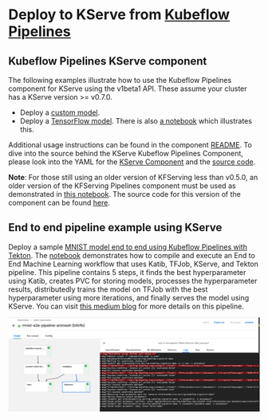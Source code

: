 # Deploy to KServe from [Kubeflow Pipelines](https://www.kubeflow.org/docs/pipelines/overview/pipelines-overview/)

## Kubeflow Pipelines KServe component

The following examples illustrate how to use the Kubeflow Pipelines component for KServe using the v1beta1 API.
These assume your cluster has a KServe version >= v0.7.0.

* Deploy a [custom model](./sample-custom-model.py).
* Deploy a [TensorFlow model](./sample-tf-pipeline.py). There is also [a notebook](./kfs-pipeline.ipynb) which illustrates this.

Additional usage instructions can be found in the component [README](https://github.com/kubeflow/pipelines/blob/master/components/kserve/README.md).
To dive into the source behind the KServe Kubeflow Pipelines Component, please look into the YAML for the [KServe Component](https://github.com/kubeflow/pipelines/blob/master/components/kserve/component.yaml) and the [source code](https://github.com/kubeflow/pipelines/blob/master/components/kserve/src/kservedeployer.py).


**Note**: For those still using an older version of KFServing less than v0.5.0, an older version of the KFServing Pipelines component must be used
as demonstrated in [this notebook](./kfs-pipeline-v1alpha2.ipynb). The source code for this version of the component can be found [here](https://github.com/kubeflow/pipelines/tree/65bed9b6d1d676ef2d541a970d3edc0aee12400d/components/kubeflow/kfserving).


## End to end pipeline example using KServe

Deploy a sample [MNIST model end to end using Kubeflow Pipelines with Tekton](https://github.com/kubeflow/kfp-tekton/tree/master/samples/e2e-mnist). The [notebook](https://github.com/kubeflow/kfp-tekton/blob/master/samples/e2e-mnist/mnist.ipynb) demonstrates how to compile and execute an End to End Machine Learning workflow that uses Katib, TFJob, KServe, and Tekton pipeline. This pipeline contains 5 steps, it finds the best hyperparameter using Katib, creates PVC for storing models, processes the hyperparameter results, distributedly trains the model on TFJob with the best hyperparameter using more iterations, and finally serves the model using KServe. You can visit [this medium blog](https://medium.com/@liuhgxa/an-end-to-end-use-case-by-kubeflow-b2f72b0b587) for more details on this pipeline.

![kfserving-mnist-pipeline](images/kfserving-mnist-pipeline.png)

